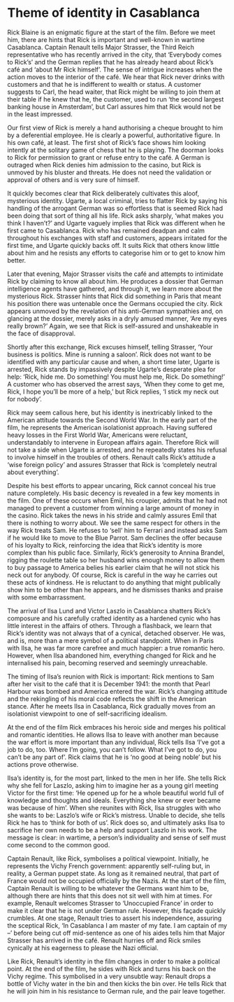 # Theme of identity in Casablanca

Rick Blaine is an enigmatic figure at the start of the film. Before we meet him, there are hints that Rick is important and well-known in wartime Casablanca. Captain Renault tells Major Strasser, the Third Reich representative who has recently arrived in the city, that ‘Everybody comes to Rick’s’ and the German replies that he has already heard about Rick’s café and ‘about Mr Rick himself’. The sense of intrigue increases when the action moves to the interior of the café. We hear that Rick never drinks with customers and that he is indifferent to wealth or status. A customer suggests to Carl, the head waiter, that Rick might be willing to join them at their table if he knew that he, the customer, used to run ‘the second largest banking house in Amsterdam’, but Carl assures him that Rick would not be in the least impressed.

Our first view of Rick is merely a hand authorising a cheque brought to him by a deferential employee. He is clearly a powerful, authoritative figure. In his own café, at least. The first shot of Rick’s face shows him looking intently at the solitary game of chess that he is playing. The doorman looks to Rick for permission to grant or refuse entry to the café. A German is outraged when Rick denies him admission to the casino, but Rick is unmoved by his bluster and threats. He does not need the validation or approval of others and is very sure of himself.

It quickly becomes clear that Rick deliberately cultivates this aloof, mysterious identity. Ugarte, a local criminal, tries to flatter Rick by saying his handling of the arrogant German was so effortless that is seemed Rick had been doing that sort of thing all his life. Rick asks sharply, ‘what makes you think I haven’t?’ and Ugarte vaguely implies that Rick was different when he first came to Casablanca. Rick who has remained deadpan and calm throughout his exchanges with staff and customers, appears irritated for the first time, and Ugarte quickly backs off. It suits Rick that others know little about him and he resists any efforts to categorise him or to get to know him better.

Later that evening, Major Strasser visits the café and attempts to intimidate Rick by claiming to know all about him. He produces a dossier that German intelligence agents have gathered, and through it, we learn more about the mysterious Rick. Strasser hints that Rick did something in Paris that meant his position there was untenable once the Germans occupied the city. Rick appears unmoved by the revelation of his anti-German sympathies and, on glancing at the dossier, merely asks in a dryly amused manner, ‘Are my eyes really brown?’ Again, we see that Rick is self-assured and unshakeable in the face of disapproval.

Shortly after this exchange, Rick excuses himself, telling Strasser, ‘Your business is politics. Mine is running a saloon’. Rick does not want to be identified with any particular cause and when, a short time later, Ugarte is arrested, Rick stands by impassively despite Ugarte’s desperate plea for help: ‘Rick, hide me. Do something! You must help me, Rick. Do something!’ A customer who has observed the arrest says, ‘When they come to get me, Rick, I hope you’ll be more of a help,’ but Rick replies, ‘I stick my neck out for nobody’.

Rick may seem callous here, but his identity is inextricably linked to the American attitude towards the Second World War. In the early part of the film, he represents the American isolationist approach. Having suffered heavy losses in the First World War, Americans were reluctant, understandably to intervene in European affairs again. Therefore Rick will not take a side when Ugarte is arrested, and he repeatedly states his refusal to involve himself in the troubles of others. Renault calls Rick’s attitude a ‘wise foreign policy’ and assures Strasser that Rick is ‘completely neutral about everything’.

Despite his best efforts to appear uncaring, Rick cannot conceal his true nature completely. His basic decency is revealed in a few key moments in the film. One of these occurs when Emil, his croupier, admits that he had not managed to prevent a customer from winning a large amount of money in the casino. Rick takes the news in his stride and calmly assures Emil that there is nothing to worry about. We see the same respect for others in the way Rick treats Sam. He refuses to ‘sell’ him to Ferrari and instead asks Sam if he would like to move to the Blue Parrot. Sam declines the offer because of his loyalty to Rick, reinforcing the idea that Rick’s identity is more complex than his public face. Similarly, Rick’s generosity to Annina Brandel, rigging the roulette table so her husband wins enough money to allow them to buy passage to America belies his earlier claim that he will not stick his neck out for anybody. Of course, Rick is careful in the way he carries out these acts of kindness. He is reluctant to do anything that might publically show him to be other than he appears, and he dismisses thanks and praise with some embarrassment. 

The arrival of Ilsa Lund and Victor Laszlo in Casablanca shatters Rick’s composure and his carefully crafted identity as a hardened cynic who has little interest in the affairs of others. Through a flashback, we learn that Rick’s identity was not always that of a cynical, detached observer. He was, and is, more than a mere symbol of a political standpoint. When in Paris with Ilsa, he was far more carefree and much happier: a true romantic hero. However, when Ilsa abandoned him, everything changed for Rick and he internalised his pain, becoming reserved and seemingly unreachable.

The timing of Ilsa’s reunion with Rick is important: Rick mentions to Sam after her visit to the café that it is December 1941: the month that Pearl Harbour was bombed and America entered the war. Rick’s changing attitude and the rekingling of his moral code reflects the shift in the American stance. After he meets Ilsa in Casablanca, Rick gradually moves from an isolationist viewpoint to one of self-sacrificing idealism.

At the end of the film Rick embraces his heroic side and merges his political and romantic identities. He allows Ilsa to leave with another man because the war effort is more important than any individual, Rick tells Ilsa ‘I’ve got a job to do, too. Where I’m going, you can’t follow. What I’ve got to do, you can’t be any part of’. Rick claims that he is ‘no good at being noble’ but his actions prove otherwise.

Ilsa’s identity is, for the most part, linked to the men in her life. She tells Rick why she fell for Laszlo, asking him to imagine her as a young girl meeting Victor for the first time: ‘He opened up for he a whole beautiful world full of knowledge and thoughts and ideals. Everything she knew or ever became was because of him’. When she reunites with Rick, Ilsa struggles with who she wants to be: Laszlo’s wife or Rick’s mistress. Unable to decide, she tells Rick he has to ‘think for both of us’. Rick does so, and ultimately asks Ilsa to sacrifice her own needs to be a help and support Laszlo in his work. The message is clear: in wartime, a person’s individuality and sense of self must come second to the common good.

Captain Renault, like Rick, symbolises a political viewpoint. Initially, he represents the Vichy French government: apparently self-ruling but, in reality, a German puppet state. As long as it remained neutral, that part of France would not be occupied officially by the Nazis. At the start of the film, Captain Renault is willing to be whatever the Germans want him to be, although there are hints that this does not sit well with him at times. For example, Renault welcomes Strasser to ‘Unoccupied France’ in order to make it clear that he is not under German rule. However, this façade quickly crumbles. At one stage, Renault tries to assert his independence, assuring the sceptical Rick, ‘In Casablanca I am master of my fate. I am captain of my –’ before being cut off mid-sentence as one of his aides tells him that Major Strasser has arrived in the café. Renault hurries off and Rick smiles cynically at his eagerness to please the Nazi official.

Like Rick, Renault’s identity in the film changes in order to make a political point. At the end of the film, he sides with Rick and turns his back on the Vichy regime. This symbolised in a very unsubtle way: Renault drops a bottle of Vichy water in the bin and then kicks the bin over. He tells Rick that he will join him in his resistance to German rule, and the pair leave together.
